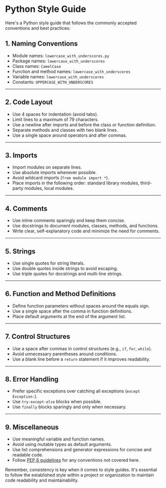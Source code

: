 # Python Style Guide

Here's a Python style guide that follows the commonly accepted conventions and best practices:

## 1. Naming Conventions

* Module names: `lowercase_with_underscores.py`
* Package names: `lowercase_with_underscores`
* Class names: `CamelCase`
* Function and method names: `lowercase_with_underscores`
* Variable names: `lowercase_with_underscores`
* Constants: `UPPERCASE_WITH_UNDERSCORES`

---

## 2. Code Layout

* Use 4 spaces for indentation (avoid tabs).
* Limit lines to a maximum of 79 characters.
* Use a newline after imports and before the class or function definition.
* Separate methods and classes with two blank lines.
* Use a single space around operators and after commas.

---

## 3. Imports

* Import modules on separate lines.
* Use absolute imports whenever possible.
* Avoid wildcard imports (`from module import *`).
* Place imports in the following order: standard library modules, third-party modules, local modules.

---

## 4. Comments

* Use inline comments sparingly and keep them concise.
* Use docstrings to document modules, classes, methods, and functions.
* Write clear, self-explanatory code and minimize the need for comments.

---

## 5. Strings

* Use single quotes for string literals.
* Use double quotes inside strings to avoid escaping.
* Use triple quotes for docstrings and multi-line strings.

---

## 6. Function and Method Definitions

* Define function parameters without spaces around the equals sign.
* Use a single space after the comma in function definitions.
* Place default arguments at the end of the argument list.

---

## 7. Control Structures

* Use a space after commas in control structures (e.g., `if`, `for`, `while`).
* Avoid unnecessary parentheses around conditions.
* Use a blank line before a `return` statement if it improves readability.

---

## 8. Error Handling

* Prefer specific exceptions over catching all exceptions (`except Exception:`).
* Use `try-except-else` blocks when possible.
* Use `finally` blocks sparingly and only when necessary.

---

## 9. Miscellaneous

* Use meaningful variable and function names.
* Avoid using mutable types as default arguments.
* Use list comprehensions and generator expressions for concise and readable code.
* Follow [PEP 8 guidelines](https://pep8.org/) for any conventions not covered here.


Remember, consistency is key when it comes to style guides. It's essential to follow the established style within a project or organization to maintain code readability and maintainability.
